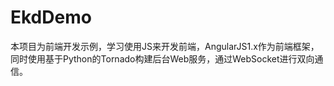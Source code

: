 # EkdDemo
本项目为前端开发示例，学习使用JS来开发前端，AngularJS1.x作为前端框架，同时使用基于Python的Tornado构建后台Web服务，通过WebSocket进行双向通信。
